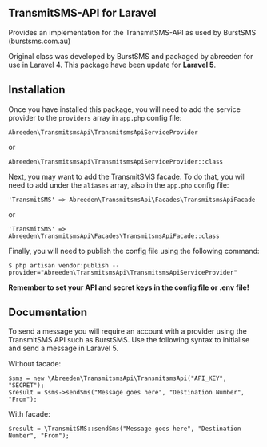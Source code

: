 ## TransmitSMS-API for Laravel

Provides an implementation for the TransmitSMS-API as used by BurstSMS (burstsms.com.au)

Original class was developed by BurstSMS and packaged by abreeden for use in Laravel 4. This package have been update for **Laravel 5**. 

## Installation

Once you have installed this package, you will need to add the service provider to the `providers` array in `app.php` config file:

    Abreeden\TransmitsmsApi\TransmitsmsApiServiceProvider
or

    Abreeden\TransmitsmsApi\TransmitsmsApiServiceProvider::class

Next, you may want to add the TransmitSMS facade. To do that, you will need to add under the `aliases` array, also in the `app.php` config file:

    'TransmitSMS' => Abreeden\TransmitsmsApi\Facades\TransmitsmsApiFacade
or

    'TransmitSMS' => Abreeden\TransmitsmsApi\Facades\TransmitsmsApiFacade::class
    
Finally, you will need to publish the config file using the following command:

    $ php artisan vendor:publish --provider="Abreeden\TransmitsmsApi\TransmitsmsApiServiceProvider"
    
**Remember to set your API and secret keys in the config file or .env file!**

##  Documentation

To send a message you will require an account with a provider using the TransmitSMS API such as BurstSMS.  Use the following syntax to initialise and send a message in Laravel 5.

Without facade:

    $sms = new \Abreeden\TransmitsmsApi\TransmitsmsApi("API_KEY", "SECRET");
    $result = $sms->sendSms("Message goes here", "Destination Number", "From");
    
With facade:
	
    $result = \TransmitSMS::sendSms("Message goes here", "Destination Number", "From");

